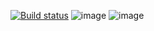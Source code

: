 [![Build status](https://ci.appveyor.com/api/projects/status/s60awrm47l0fuede/branch/main?svg=true)](https://ci.appveyor.com/project/MilenaTabakova/autotesthw5patterns/branch/main)
![image](https://github.com/MilenaTabakova/AutotestHW5Patterns/assets/152519943/adec5e80-e995-48a2-9991-4f3bcafbe756)
![image](https://github.com/MilenaTabakova/AutotestHW5Patterns/assets/152519943/d3aa7e16-c235-4bf0-9315-eeea119840f8)


